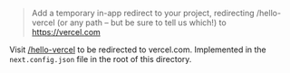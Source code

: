 > Add a temporary in-app redirect to your project, redirecting /hello-vercel (or any
path – but be sure to tell us which!) to https://vercel.com

Visit [/hello-vercel](/hello-vercel) to be redirected to vercel.com. Implemented in the `next.config.json` file in the root of this directory.
